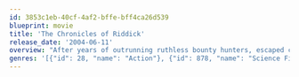 ```yaml
---
id: 3853c1eb-40cf-4af2-bffe-bff4ca26d539
blueprint: movie
title: 'The Chronicles of Riddick'
release_date: '2004-06-11'
overview: "After years of outrunning ruthless bounty hunters, escaped convict Riddick suddenly finds himself caught between opposing forces in a fight for the future of the human race. Now, waging incredible battles on fantastic and deadly worlds, this lone, reluctant hero will emerge as humanity's champion - and the last hope for a universe on the edge of annihilation."
genres: '[{"id": 28, "name": "Action"}, {"id": 878, "name": "Science Fiction"}]'
---
```

